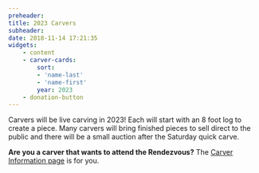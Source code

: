 ```yaml
---
preheader: 
title: 2023 Carvers
subheader: 
date: 2018-11-14 17:21:35
widgets:
    - content
    - carver-cards:
        sort: 
        - 'name-last'
        - 'name-first'
        year: 2023
    - donation-button
---
```

Carvers will be live carving in 2023! Each will start with an 8 foot log to create a piece. Many carvers will bring finished pieces to sell direct to the public and there will be a small auction after the Saturday quick carve.

<strong>Are you a carver that wants to attend the Rendezvous?</strong> The [Carver Information page](../carver-info) is for you.